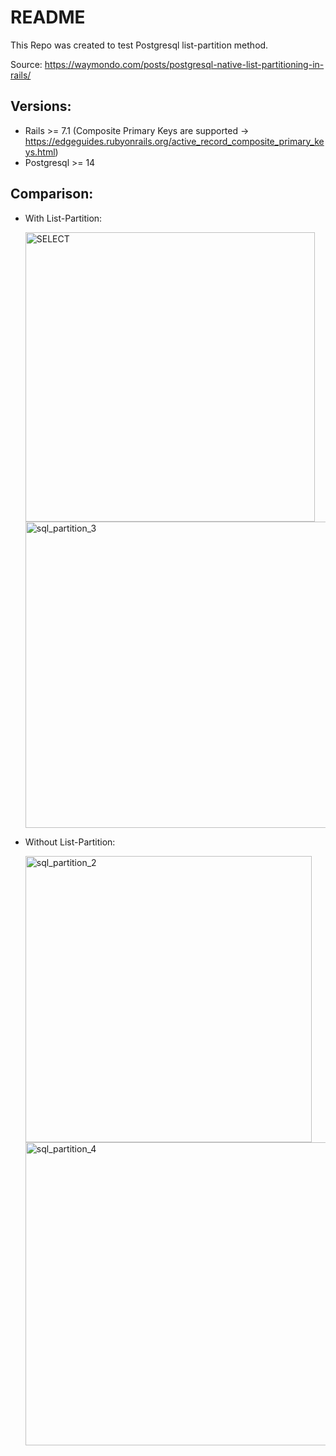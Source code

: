 # README
This Repo was created to test Postgresql list-partition method.

Source: https://waymondo.com/posts/postgresql-native-list-partitioning-in-rails/

## Versions:
- Rails >= 7.1 (Composite Primary Keys are supported -> https://edgeguides.rubyonrails.org/active_record_composite_primary_keys.html)
- Postgresql >= 14

## Comparison:
- With List-Partition:
  
  <img width="463" alt="SELECT" src="https://github.com/ejmm320/list_partition_test/assets/823012/508ac39b-2f74-41a4-a4b7-41d872013223">
  
  <img width="490" alt="sql_partition_3" src="https://github.com/ejmm320/list_partition_test/assets/823012/454b9dba-ab66-417a-b787-40994c62d3a8">

  

- Without List-Partition:
  
  <img width="458" alt="sql_partition_2" src="https://github.com/ejmm320/list_partition_test/assets/823012/9b1d3b8f-76af-4659-b301-8481dba79cee">
  
  <img width="485" alt="sql_partition_4" src="https://github.com/ejmm320/list_partition_test/assets/823012/57d654c8-c1c2-4995-b10a-e6550e3dbd35">

